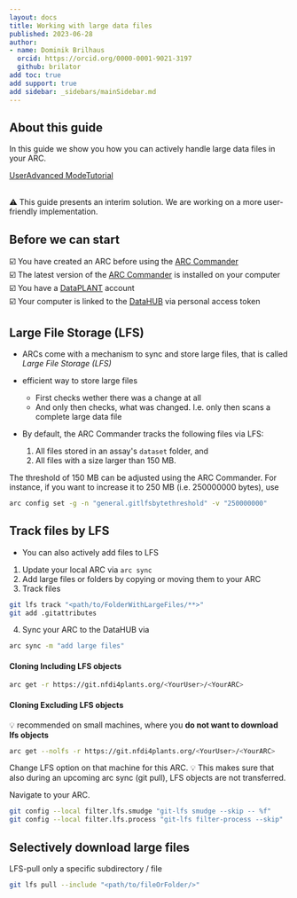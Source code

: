 ```yaml
---
layout: docs
title: Working with large data files
published: 2023-06-28
author:
- name: Dominik Brilhaus
  orcid: https://orcid.org/0000-0001-9021-3197
  github: brilator
add toc: true
add support: true
add sidebar: _sidebars/mainSidebar.md
---
```


## About this guide

In this guide we show you how you can actively handle large data files in your ARC. 

<a href="./index.html">
    <span class="badge-category">User</span><span class="badge-selected" id="badge-advanced">Advanced</span>
    <span class="badge-category">Mode</span><span class="badge-selected" id="badge-tutorial">Tutorial</span>    
</a>

<br>
<br>


:warning:
This guide presents an interim solution. We are working on a more user-friendly implementation.

## Before we can start

:ballot_box_with_check: You have created an ARC before using the [ARC Commander](./../implementation/ArcCommander.html)  
:ballot_box_with_check: The latest version of the [ARC Commander](https://github.com/nfdi4plants/arcCommander/releases) is installed on your computer  
:ballot_box_with_check: You have a [DataPLANT](https://register.nfdi4plants.org) account  
:ballot_box_with_check: Your computer is linked to the [DataHUB](https://git.nfdi4plants.org) via personal access token


## Large File Storage (LFS)

- ARCs come with a mechanism to sync and store large files, that is called *Large File Storage (LFS)*

- efficient way to store large files
   - First checks wether there was a change at all
   - And only then checks, what was changed. I.e. only then scans a complete large data file 

- By default, the ARC Commander tracks the following files via LFS: 
  1. All files stored in an assay's `dataset` folder, and
  2. All files with a size larger than 150 MB. 

The threshold of 150 MB can be adjusted using the ARC Commander. For instance, if you want to increase it to 250 MB (i.e. 250000000 bytes), use

```bash
arc config set -g -n "general.gitlfsbytethreshold" -v "250000000"
```

## Track files by LFS

- You can also actively add files to LFS



1. Update your local ARC via `arc sync`
2. Add large files or folders by copying or moving them to your ARC
3. Track files 

```bash
git lfs track "<path/to/FolderWithLargeFiles/**>"
git add .gitattributes
```

4. Sync your ARC to the DataHUB via 

```bash
arc sync -m "add large files"
```


#### Cloning Including LFS objects

```bash
arc get -r https://git.nfdi4plants.org/<YourUser>/<YourARC>
```
#### Cloning Excluding LFS objects

:bulb: recommended on small machines, where you **do not want to download lfs objects**

```bash
arc get --nolfs -r https://git.nfdi4plants.org/<YourUser>/<YourARC>
```

Change LFS option on that machine for this ARC.
:bulb: This makes sure that also during an upcoming arc sync (git pull), LFS objects are not transferred.

Navigate to your ARC. 

```bash
git config --local filter.lfs.smudge "git-lfs smudge --skip -- %f"
git config --local filter.lfs.process "git-lfs filter-process --skip"
```

## Selectively download large files

LFS-pull only a specific subdirectory / file

```bash
git lfs pull --include "<path/to/fileOrFolder/>"
```